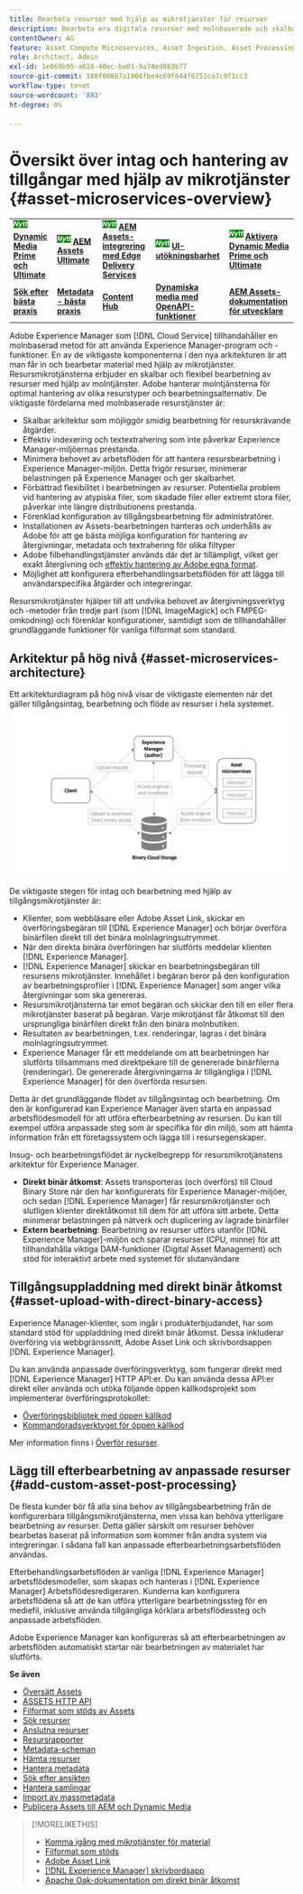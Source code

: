 ```yaml
---
title: Bearbeta resurser med hjälp av mikrotjänster för resurser
description: Bearbeta era digitala resurser med molnbaserade och skalbara mikrotjänster för bearbetning av resurser.
contentOwner: AG
feature: Asset Compute Microservices, Asset Ingestion, Asset Processing
role: Architect, Admin
exl-id: 1e069b95-a018-40ec-be01-9a74ed883b77
source-git-commit: 188f60887a1904fbe4c69f644f6751ca7c9f1cc3
workflow-type: tm+mt
source-wordcount: '883'
ht-degree: 0%

---
```


# Översikt över intag och hantering av tillgångar med hjälp av mikrotjänster {#asset-microservices-overview}

<table>
    <tr>
        <td>
            <sup style= "background-color:#008000; color:#FFFFFF; font-weight:bold"><i>Nytt</i></sup> <a href="/help/assets/dynamic-media/dm-prime-ultimate.md"><b>Dynamic Media Prime och Ultimate</b></a>
        </td>
        <td>
            <sup style= "background-color:#008000; color:#FFFFFF; font-weight:bold"><i>Nytt</i></sup> <a href="/help/assets/assets-ultimate-overview.md"><b>AEM Assets Ultimate</b></a>
        </td>
        <td>
            <sup style= "background-color:#008000; color:#FFFFFF; font-weight:bold"><i>Nytt</i></sup> <a href="/help/assets/integrate-aem-assets-edge-delivery-services.md"><b>AEM Assets-integrering med Edge Delivery Services</b></a>
        </td>
        <td>
            <sup style= "background-color:#008000; color:#FFFFFF; font-weight:bold"><i>Nytt</i></sup> <a href="/help/assets/aem-assets-view-ui-extensibility.md"><b>UI-utökningsbarhet</b></a>
        </td>
          <td>
            <sup style= "background-color:#008000; color:#FFFFFF; font-weight:bold"><i>Nytt</i></sup> <a href="/help/assets/dynamic-media/enable-dynamic-media-prime-and-ultimate.md"><b>Aktivera Dynamic Media Prime och Ultimate</b></a>
        </td>
    </tr>
    <tr>
        <td>
            <a href="/help/assets/search-best-practices.md"><b>Sök efter bästa praxis</b></a>
        </td>
        <td>
            <a href="/help/assets/metadata-best-practices.md"><b>Metadata - bästa praxis</b></a>
        </td>
        <td>
            <a href="/help/assets/product-overview.md"><b>Content Hub</b></a>
        </td>
        <td>
            <a href="/help/assets/dynamic-media-open-apis-overview.md"><b>Dynamiska media med OpenAPI-funktioner</b></a>
        </td>
        <td>
            <a href="https://developer.adobe.com/experience-cloud/experience-manager-apis/"><b>AEM Assets-dokumentation för utvecklare</b></a>
        </td>
    </tr>
</table>

Adobe Experience Manager som [!DNL Cloud Service] tillhandahåller en molnbaserad metod för att använda Experience Manager-program och -funktioner. En av de viktigaste komponenterna i den nya arkitekturen är att man får in och bearbetar material med hjälp av mikrotjänster. Resursmikrotjänsterna erbjuder en skalbar och flexibel bearbetning av resurser med hjälp av molntjänster. Adobe hanterar molntjänsterna för optimal hantering av olika resurstyper och bearbetningsalternativ. De viktigaste fördelarna med molnbaserade resurstjänster är:

* Skalbar arkitektur som möjliggör smidig bearbetning för resurskrävande åtgärder.
* Effektiv indexering och textextrahering som inte påverkar Experience Manager-miljöernas prestanda.
* Minimera behovet av arbetsflöden för att hantera resursbearbetning i Experience Manager-miljön. Detta frigör resurser, minimerar belastningen på Experience Manager och ger skalbarhet.
* Förbättrad flexibilitet i bearbetningen av resurser. Potentiella problem vid hantering av atypiska filer, som skadade filer eller extremt stora filer, påverkar inte längre distributionens prestanda.
* Förenklad konfiguration av tillgångsbearbetning för administratörer.
* Installationen av Assets-bearbetningen hanteras och underhålls av Adobe för att ge bästa möjliga konfiguration för hantering av återgivningar, metadata och textrahering för olika filtyper
* Adobe filbehandlingstjänster används där det är tillämpligt, vilket ger exakt återgivning och [effektiv hantering av Adobe egna format](file-format-support.md).
* Möjlighet att konfigurera efterbehandlingsarbetsflöden för att lägga till användarspecifika åtgärder och integreringar.

Resursmikrotjänster hjälper till att undvika behovet av återgivningsverktyg och -metoder från tredje part (som [!DNL ImageMagick] och FMPEG-omkodning) och förenklar konfigurationer, samtidigt som de tillhandahåller grundläggande funktioner för vanliga filformat som standard.

## Arkitektur på hög nivå {#asset-microservices-architecture}

Ett arkitekturdiagram på hög nivå visar de viktigaste elementen när det gäller tillgångsintag, bearbetning och flöde av resurser i hela systemet.

<!-- Proposed DRAFT diagram for asset microservices overview - see section "Asset processing - high-level diagram" in the PPTX deck

https://adobe-my.sharepoint.com/personal/gklebus_adobe_com/_layouts/15/guestaccess.aspx?guestaccesstoken=jexDC5ZnepXSt6dTPciH66TzckS1BPEfdaZuSgHugL8%3D&docid=2_1ec37f0bd4cc74354b4f481cd420e07fc&rev=1&e=CdgElS
-->

![Tillgångsinmatning och bearbetning med tillgångsmikrotjänster](assets/asset-microservices-overview.png "Tillgångsinmatning och bearbetning med tillgångsmikrotjänster")

De viktigaste stegen för intag och bearbetning med hjälp av tillgångsmikrotjänster är:

* Klienter, som webbläsare eller Adobe Asset Link, skickar en överföringsbegäran till [!DNL Experience Manager] och börjar överföra binärfilen direkt till det binära molnlagringsutrymmet.
* När den direkta binära överföringen har slutförts meddelar klienten [!DNL Experience Manager].
* [!DNL Experience Manager] skickar en bearbetningsbegäran till resursens mikrotjänster. Innehållet i begäran beror på den konfiguration av bearbetningsprofiler i [!DNL Experience Manager] som anger vilka återgivningar som ska genereras.
* Resursmikrotjänsterna tar emot begäran och skickar den till en eller flera mikrotjänster baserat på begäran. Varje mikrotjänst får åtkomst till den ursprungliga binärfilen direkt från den binära molnbutiken.
* Resultaten av bearbetningen, t.ex. renderingar, lagras i det binära molnlagringsutrymmet.
* Experience Manager får ett meddelande om att bearbetningen har slutförts tillsammans med direktpekare till de genererade binärfilerna (renderingar). De genererade återgivningarna är tillgängliga i [!DNL Experience Manager] för den överförda resursen.

Detta är det grundläggande flödet av tillgångsintag och bearbetning. Om den är konfigurerad kan Experience Manager även starta en anpassad arbetsflödesmodell för att utföra efterbearbetning av resursen. Du kan till exempel utföra anpassade steg som är specifika för din miljö, som att hämta information från ett företagssystem och lägga till i resursegenskaper.

Insug- och bearbetningsflödet är nyckelbegrepp för resursmikrotjänstens arkitektur för Experience Manager.

* **Direkt binär åtkomst**: Assets transporteras (och överförs) till Cloud Binary Store när den har konfigurerats för Experience Manager-miljöer, och sedan [!DNL Experience Manager] får resursmikrotjänster och slutligen klienter direktåtkomst till dem för att utföra sitt arbete. Detta minimerar belastningen på nätverk och duplicering av lagrade binärfiler
* **Extern bearbetning**: Bearbetning av resurser utförs utanför [!DNL Experience Manager]-miljön och sparar resurser (CPU, minne) för att tillhandahålla viktiga DAM-funktioner (Digital Asset Management) och stöd för interaktivt arbete med systemet för slutanvändare

## Tillgångsuppladdning med direkt binär åtkomst {#asset-upload-with-direct-binary-access}

Experience Manager-klienter, som ingår i produkterbjudandet, har som standard stöd för uppladdning med direkt binär åtkomst. Dessa inkluderar överföring via webbgränssnitt, Adobe Asset Link och skrivbordsappen [!DNL Experience Manager].

Du kan använda anpassade överföringsverktyg, som fungerar direkt med [!DNL Experience Manager] HTTP API:er. Du kan använda dessa API:er direkt eller använda och utöka följande öppen källkodsprojekt som implementerar överföringsprotokollet:

* [Överföringsbibliotek med öppen källkod](https://github.com/adobe/aem-upload)
* [Kommandoradsverktyget för öppen källkod](https://github.com/adobe/aio-cli-plugin-aem)

Mer information finns i [Överför resurser](add-assets.md).

## Lägg till efterbearbetning av anpassade resurser {#add-custom-asset-post-processing}

De flesta kunder bör få alla sina behov av tillgångsbearbetning från de konfigurerbara tillgångsmikrotjänsterna, men vissa kan behöva ytterligare bearbetning av resurser. Detta gäller särskilt om resurser behöver bearbetas baserat på information som kommer från andra system via integreringar. I sådana fall kan anpassade efterbearbetningsarbetsflöden användas.

Efterbehandlingsarbetsflöden är vanliga [!DNL Experience Manager] arbetsflödesmodeller, som skapas och hanteras i [!DNL Experience Manager] Arbetsflödesredigeraren. Kunderna kan konfigurera arbetsflödena så att de kan utföra ytterligare bearbetningssteg för en mediefil, inklusive använda tillgängliga körklara arbetsflödessteg och anpassade arbetsflöden.

Adobe Experience Manager kan konfigureras så att efterbearbetningen av arbetsflöden automatiskt startar när bearbetningen av materialet har slutförts.

<!-- TBD asgupta, Engg: Create some asset-microservices-data-flow-diagram.
-->

**Se även**

* [Översätt Assets](translate-assets.md)
* [ASSETS HTTP API](mac-api-assets.md)
* [Filformat som stöds av Assets](file-format-support.md)
* [Sök resurser](search-assets.md)
* [Anslutna resurser](use-assets-across-connected-assets-instances.md)
* [Resursrapporter](asset-reports.md)
* [Metadata-scheman](metadata-schemas.md)
* [Hämta resurser](download-assets-from-aem.md)
* [Hantera metadata](manage-metadata.md)
* [Sök efter ansikten](search-facets.md)
* [Hantera samlingar](manage-collections.md)
* [Import av massmetadata](metadata-import-export.md)
* [Publicera Assets till AEM och Dynamic Media](/help/assets/publish-assets-to-aem-and-dm.md)

>[!MORELIKETHIS]
>
>* [Komma igång med mikrotjänster för material](asset-microservices-configure-and-use.md)
>* [Filformat som stöds](file-format-support.md)
>* [Adobe Asset Link](https://helpx.adobe.com/enterprise/using/adobe-asset-link.html)
>* [[!DNL Experience Manager] skrivbordsapp](https://experienceleague.adobe.com/docs/experience-manager-desktop-app/using/introduction.html)
>* [Apache Oak-dokumentation om direkt binär åtkomst](https://jackrabbit.apache.org/oak/docs/features/direct-binary-access.html)
